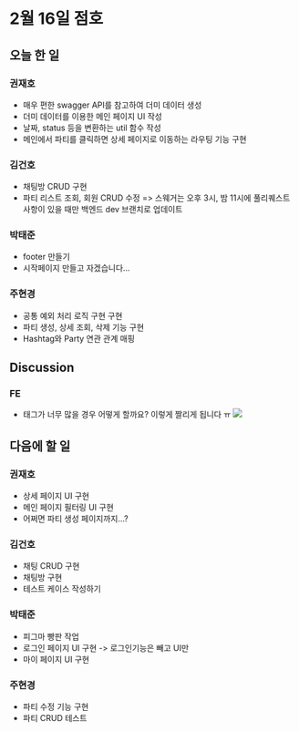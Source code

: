 # 2월 16일 점호

## 오늘 한 일

### 권재호

- 매우 편한 swagger API를 참고하여 더미 데이터 생성
- 더미 데이터를 이용한 메인 페이지 UI 작성
- 날짜, status 등을 변환하는 util 함수 작성
- 메인에서 파티를 클릭하면 상세 페이지로 이동하는 라우팅 기능 구현

### 김건호

- 채팅방 CRUD 구현
- 파티 리스트 조회, 회원 CRUD 수정
  => 스웨거는 오후 3시, 밤 11시에 풀리퀘스트 사항이 있을 때만 백엔드 dev 브랜치로 업데이트

### 박태준

- footer 만들기
- 시작페이지 만들고 자겠습니다...

### 주현경

- 공통 예외 처리 로직 구현 구현
- 파티 생성, 상세 조회, 삭제 기능 구현
- Hashtag와 Party 연관 관계 매핑

## Discussion

### FE

- 태그가 너무 많을 경우 어떻게 할까요? 이렇게 짤리게 됩니다 ㅠ
  ![](https://i.imgur.com/HTmAL47.png)

## 다음에 할 일

### 권재호

- 상세 페이지 UI 구현
- 메인 페이지 필터링 UI 구현
- 어쩌면 파티 생성 페이지까지...?

### 김건호

- 채팅 CRUD 구현
- 채팅방 구현
- 테스트 케이스 작성하기

### 박태준

- 피그마 빵판 작업
- 로그인 페이지 UI 구현 -> 로그인기능은 빼고 UI만
- 마이 페이지 UI 구현

### 주현경

- 파티 수정 기능 구현
- 파티 CRUD 테스트
